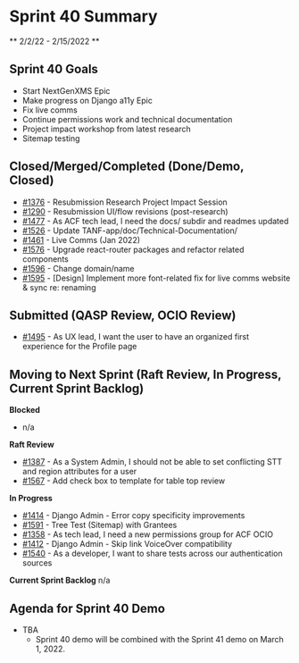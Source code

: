 # Sprint 40 Summary
** 2/2/22 - 2/15/2022 **

## Sprint 40 Goals

- Start NextGenXMS Epic
- Make progress on Django a11y Epic
- Fix live comms
- Continue permissions work and technical documentation
- Project impact workshop from latest research
- Sitemap testing

## Closed/Merged/Completed (Done/Demo, Closed)
- [#1376](https://app.zenhub.com/workspaces/tdrs-sprint-board-5f18ab06dfd91c000f7e682e/issues/raft-tech/tanf-app/1376) - Resubmission Research Project Impact Session
- [#1290](https://app.zenhub.com/workspaces/tdrs-sprint-board-5f18ab06dfd91c000f7e682e/issues/raft-tech/tanf-app/1290) - Resubmission UI/flow revisions (post-research)
- [#1477](https://app.zenhub.com/workspaces/tdrs-sprint-board-5f18ab06dfd91c000f7e682e/issues/raft-tech/tanf-app/1477) - As ACF tech lead, I need the docs/ subdir and readmes updated
- [#1526](https://app.zenhub.com/workspaces/tdrs-sprint-board-5f18ab06dfd91c000f7e682e/issues/raft-tech/tanf-app/1526) - Update TANF-app/doc/Technical-Documentation/
- [#1461](https://github.com/raft-tech/tanf-app/issues/1461) - Live Comms (Jan 2022)
- [#1576](https://app.zenhub.com/workspaces/tdrs-sprint-board-5f18ab06dfd91c000f7e682e/issues/raft-tech/tanf-app/1576) - Upgrade react-router packages and refactor related components
- [#1596](https://app.zenhub.com/workspaces/tdrs-sprint-board-5f18ab06dfd91c000f7e682e/issues/raft-tech/tanf-app/1596) - Change domain/name
- [#1595](https://app.zenhub.com/workspaces/tdrs-sprint-board-5f18ab06dfd91c000f7e682e/issues/raft-tech/tanf-app/1595) - [Design] Implement more font-related fix for live comms website & sync re: renaming

## Submitted (QASP Review, OCIO Review)

- [#1495](https://app.zenhub.com/workspaces/tdrs-sprint-board-5f18ab06dfd91c000f7e682e/issues/raft-tech/tanf-app/1495) - As UX lead, I want the user to have an organized first experience for the Profile page

## Moving to Next Sprint (Raft Review, In Progress, Current Sprint Backlog)

**Blocked**
- n/a

**Raft Review**

- [#1387](https://github.com/raft-tech/tanf-app/issues/1387) - As a System Admin, I should not be able to set conflicting STT and region attributes for a user
- [#1567](https://app.zenhub.com/workspaces/tdrs-sprint-board-5f18ab06dfd91c000f7e682e/issues/raft-tech/tanf-app/1567) - Add check box to template for table top review

**In Progress**

- [#1414](https://app.zenhub.com/workspaces/tdrs-sprint-board-5f18ab06dfd91c000f7e682e/issues/raft-tech/tanf-app/1414) - Django Admin - Error copy specificity improvements
- [#1591](https://app.zenhub.com/workspaces/tdrs-sprint-board-5f18ab06dfd91c000f7e682e/issues/raft-tech/tanf-app/1591) - Tree Test (Sitemap) with Grantees
- [#1358](https://app.zenhub.com/workspaces/tdrs-sprint-board-5f18ab06dfd91c000f7e682e/issues/raft-tech/tanf-app/1358) - As tech lead, I need a new permissions group for ACF OCIO
- [#1412](https://app.zenhub.com/workspaces/tdrs-sprint-board-5f18ab06dfd91c000f7e682e/issues/raft-tech/tanf-app/1412) - Django Admin - Skip link VoiceOver compatibility
- [#1540](https://app.zenhub.com/workspaces/tdrs-sprint-board-5f18ab06dfd91c000f7e682e/issues/raft-tech/tanf-app/1540) - As a developer, I want to share tests across our authentication sources


**Current Sprint Backlog**
n/a


## Agenda for Sprint 40 Demo
- TBA
    - Sprint 40 demo will be combined with the Sprint 41 demo on March 1, 2022.
